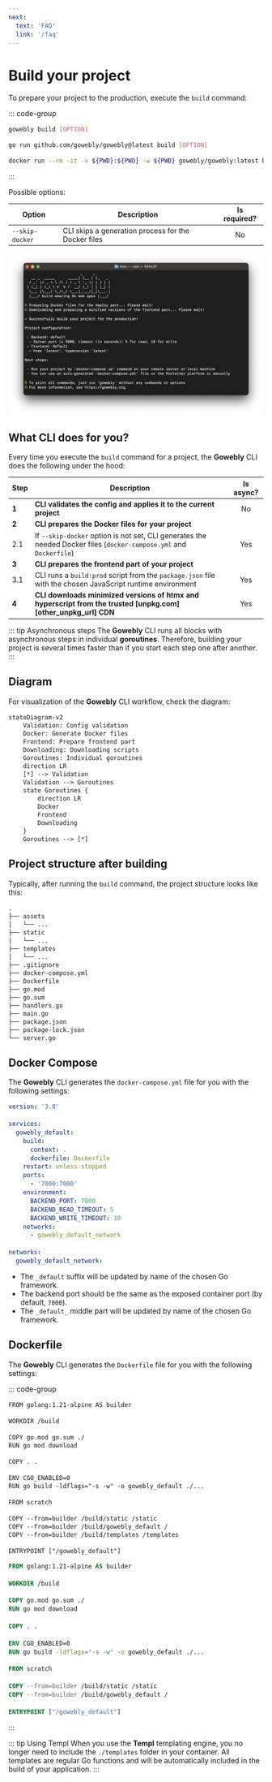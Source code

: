 ```yaml
---
next:
  text: 'FAQ'
  link: '/faq'
---
```


# Build your project

To prepare your project to the production, execute the `build` command:

::: code-group
```bash [CLI]
gowebly build [OPTION]
```

```bash [Go]
go run github.com/gowebly/gowebly@latest build [OPTION]
```

```bash [Docker]
docker run --rm -it -v ${PWD}:${PWD} -w ${PWD} gowebly/gowebly:latest build [OPTION]
```
:::

Possible options:

| Option          | Description                                         | Is required? |
| --------------- | --------------------------------------------------- | :----------: |
| `--skip-docker` | CLI skips a generation process for the Docker files |      No      |

<!--@include: ../parts/block_default_config.md -->

<img width="720" alt="gowebly build" src="https://raw.githubusercontent.com/gowebly/.github/main/images/gowebly_build.png">

## What CLI does for you?

Every time you execute the `build` command for a project, the **Gowebly** CLI does the following under the hood:

| Step  | Description                                                                                                         | Is async? |
| ----- | ------------------------------------------------------------------------------------------------------------------- | :-------: |
| **1** | **CLI validates the config and applies it to the current project**                                                  |    No     |
| **2** | **CLI prepares the Docker files for your project**                                                                  |           |
| 2.1   | If `--skip-docker` option is not set, CLI generates the needed Docker files (`docker-compose.yml` and `Dockerfile`) |    Yes    |
| **3** | **CLI prepares the frontend part of your project**                                                                  |           |
| 3.1   | CLI runs a `build:prod` script from the `package.json` file with the chosen JavaScript runtime environment          |    Yes    |
| **4** | **CLI downloads minimized versions of htmx and hyperscript from the trusted [unpkg.com][other_unpkg_url] CDN**      |    Yes    |

::: tip Asynchronous steps
The **Gowebly** CLI runs all blocks with asynchronous steps in individual **goroutines**. Therefore, building your project is several times faster than if you start each step one after another.
:::

## Diagram

For visualization of the **Gowebly** CLI workflow, check the diagram:

```mermaid
stateDiagram-v2
    Validation: Config validation
    Docker: Generate Docker files
    Frontend: Prepare frontend part
    Downloading: Downloading scripts
    Goroutines: Individual goroutines
    direction LR
    [*] --> Validation
    Validation --> Goroutines
    state Goroutines {
        direction LR
        Docker
        Frontend
        Downloading
    }
    Goroutines --> [*]
```

## Project structure after building

Typically, after running the `build` command, the project structure looks like this:

```bash{9-10}
.
├── assets
│   └── ...
├── static
│   └── ...
├── templates
│   └── ...
├── .gitignore
├── docker-compose.yml
├── Dockerfile
├── go.mod
├── go.sum
├── handlers.go
├── main.go
├── package.json
├── package-lock.json
└── server.go
```

## Docker Compose

The **Gowebly** CLI generates the `docker-compose.yml` file for you with the following settings:

```yaml
version: '3.8'

services:
  gowebly_default:
    build:
      context: .
      dockerfile: Dockerfile
    restart: unless-stopped
    ports:
      - '7000:7000'
    environment:
      BACKEND_PORT: 7000
      BACKEND_READ_TIMEOUT: 5
      BACKEND_WRITE_TIMEOUT: 10
    networks:
      - gowebly_default_network

networks:
  gowebly_default_network:
```

- The `_default` suffix will be updated by name of the chosen Go framework.
- The backend port should be the same as the exposed container port (by default, `7000`).
- The `_default_` middle part will be updated by name of the chosen Go framework.

## Dockerfile

The **Gowebly** CLI generates the `Dockerfile` file for you with the following settings:

::: code-group
```dockerfile{17} [Without template engines]
FROM golang:1.21-alpine AS builder

WORKDIR /build

COPY go.mod go.sum ./
RUN go mod download

COPY . .

ENV CGO_ENABLED=0
RUN go build -ldflags="-s -w" -o gowebly_default ./...

FROM scratch

COPY --from=builder /build/static /static
COPY --from=builder /build/gowebly_default /
COPY --from=builder /build/templates /templates

ENTRYPOINT ["/gowebly_default"]
```

```dockerfile [Using Templ]
FROM golang:1.21-alpine AS builder

WORKDIR /build

COPY go.mod go.sum ./
RUN go mod download

COPY . .

ENV CGO_ENABLED=0
RUN go build -ldflags="-s -w" -o gowebly_default ./...

FROM scratch

COPY --from=builder /build/static /static
COPY --from=builder /build/gowebly_default /

ENTRYPOINT ["/gowebly_default"]
```
:::

::: tip Using Templ
When you use the **Templ** templating engine, you no longer need to include the `./templates` folder in your container. All templates are regular Go functions and will be automatically included in the build of your application.
:::

<!--@include: ../parts/links.md -->